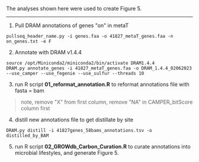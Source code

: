 
The analyses shown here were used to create Figure 5.

---
1. Pull DRAM annotations of genes "on" in metaT

```
pullseq_header_name.py -i genes.faa -o 41827_metaT_genes.faa -n on_genes.txt -e F
```

2. Annotate with DRAM v1.4.4
```
source /opt/Miniconda2/miniconda2/bin/activate DRAM1.4.4
DRAM.py annotate_genes -i 41827_metaT_genes.faa -o DRAM_1.4.4_02062023 --use_camper --use_fegenie --use_sulfur --threads 10
```

3. run R script **01_reformat_annotation.R** to reformat annotations file with fasta = bam
> note, remove "X" from first column, remove "NA" in CAMPER_bitScore column first

4. distill new annotations file to get distillate by site
```
DRAM.py distill -i 41827genes_58bams_annotations.tsv -o distilled_by_BAM
```

5. run R script **02_GROWdb_Carbon_Curation.R** to curate annotations into microbial lifestyles, and generate Figure 5.

